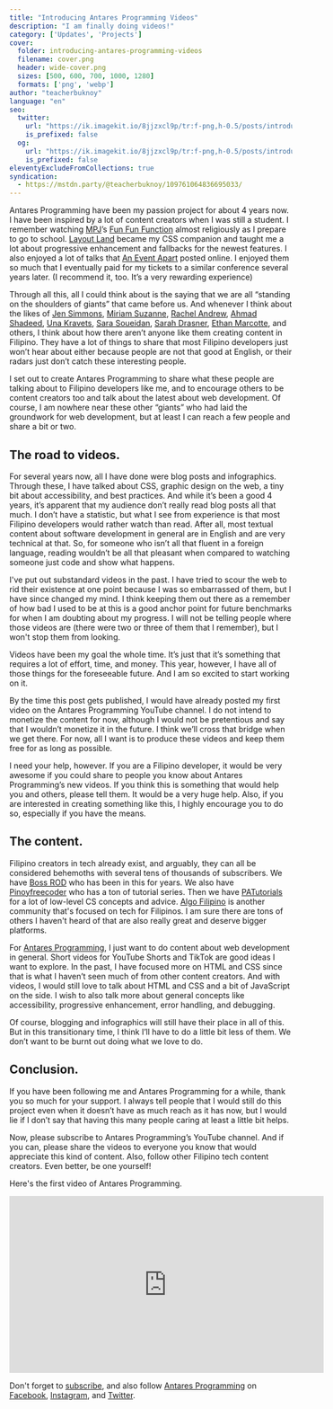```yaml
---
title: "Introducing Antares Programming Videos"
description: "I am finally doing videos!"
category: ['Updates', 'Projects']
cover:
  folder: introducing-antares-programming-videos
  filename: cover.png
  header: wide-cover.png
  sizes: [500, 600, 700, 1000, 1280]
  formats: ['png', 'webp']
author: "teacherbuknoy"
language: "en"
seo:
  twitter:
    url: "https://ik.imagekit.io/8jjzxcl9p/tr:f-png,h-0.5/posts/introducing-antares-programming-videos/twitter.png"
    is_prefixed: false
  og:
    url: "https://ik.imagekit.io/8jjzxcl9p/tr:f-png,h-0.5/posts/introducing-antares-programming-videos/og.png"
    is_prefixed: false
eleventyExcludeFromCollections: true
syndication:
  - https://mstdn.party/@teacherbuknoy/109761064836695033/
---
```


Antares Programming have been my passion project for about 4 years now. I have been inspired by a lot of content creators when I was still a student. I remember watching [MPJ](https://github.com/mpj)’s [Fun Fun Function](https://www.youtube.com/@funfunfunction) almost religiously as I prepare to go to school. [Layout Land](https://www.youtube.com/@LayoutLand) became my CSS companion and taught me a lot about progressive enhancement and fallbacks for the newest features. I also enjoyed a lot of talks that [An Event Apart](https://www.youtube.com/@AnEventApartLive) posted online. I enjoyed them so much that I eventually paid for my tickets to a similar conference several years later. (I recommend it, too. It’s a very rewarding experience)

Through all this, all I could think about is the saying that we are all “standing on the shoulders of giants” that came before us. And whenever I think about the likes of [Jen Simmons](https://jensimmons.com/), [Miriam Suzanne](https://jensimmons.com/), [Rachel Andrew](https://rachelandrew.co.uk/), [Ahmad Shadeed](https://ishadeed.com/), [Una Kravets](https://una.im/), [Sara Soueidan](https://www.sarasoueidan.com/), [Sarah Drasner](https://sarahdrasnerdesign.com/), [Ethan Marcotte](https://ethanmarcotte.com/), and others, I think about how there aren’t anyone like them creating content in Filipino. They have a lot of things to share that most Filipino developers just won’t hear about either because people are not that good at English, or their radars just don’t catch these interesting people.

I set out to create Antares Programming to share what these people are talking about to Filipino developers like me, and to encourage others to be content creators too and talk about the latest about web development. Of course, I am nowhere near these other “giants” who had laid the groundwork for web development, but at least I can reach a few people and share a bit or two.

## The road to videos.

<div>

For several years now, all I have done were blog posts and infographics. Through these, I have talked about CSS, graphic design on the web, a tiny bit about accessibility, and best practices. And while it’s been a good 4 years, it’s apparent that my audience don’t really read blog posts all that much. I don’t have a statistic, but what I see from experience is that most Filipino developers would rather watch than read. After all, most textual content about software development in general are in English and are very technical at that. So, for someone who isn’t all that fluent in a foreign language, reading wouldn’t be all that pleasant when compared to watching someone just code and show what happens.

  <aside class="callout callout--info callout--right">
    <p class="callout__body">I've put out substandard videos in the past. I have tried to scour the web to rid their existence at one point because I was so embarrassed of them, but I have since changed my mind. I think keeping them out there as a remember of how bad I used to be at this is a good anchor point for future benchmarks for when I am doubting about my progress. I will not be telling people where those videos are (there were two or three of them that I remember), but I won't stop them from looking.</p>
  </aside>

Videos have been my goal the whole time. It’s just that it’s something that requires a lot of effort, time, and money. This year, however, I have all of those things for the foreseeable future. And I am so excited to start working on it. 

By the time this post gets published, I would have already posted my first video on the Antares Programming YouTube channel. I do not intend to monetize the content for now, although I would not be pretentious and say that I wouldn’t monetize it in the future. I think we’ll cross that bridge when we get there. For now, all I want is to produce these videos and keep them free for as long as possible.

I need your help, however. If you are a Filipino developer, it would be very awesome if you could share to people you know about Antares Programming’s new videos. If you think this is something that would help you and others, please tell them. It would be a very huge help. Also, if you are interested in creating something like this, I highly encourage you to do so, especially if you have the means.

</div>


## The content.

Filipino creators in tech already exist, and arguably, they can all be considered behemoths with several tens of thousands of subscribers. We have [Boss ROD](https://www.youtube.com/@bossRODTV) who has been in this for years. We also have [Pinoyfreecoder](https://www.youtube.com/@PinoyFreeCoder) who has a ton of tutorial series. Then we have [PATutorials](https://www.youtube.com/@PATutorials) for a lot of low-level CS concepts and advice. [Algo Filipino](https://www.youtube.com/@algofilipinotambayan6349) is another community that's focused on tech for Filipinos. I am sure there are tons of others I haven't heard of that are also really great and deserve bigger platforms.

For [Antares Programming](https://antaresph.dev/), I just want to do content about web development in general. Short videos for YouTube Shorts and TikTok are good ideas I want to explore. In the past, I have focused more on HTML and CSS since that is what I haven’t seen much of from other content creators. And with videos, I would still love to talk about HTML and CSS and a bit of JavaScript on the side. I wish to also talk more about general concepts like accessibility, progressive enhancement, error handling, and debugging.

Of course, blogging and infographics will still have their place in all of this. But in this transitionary time, I think I’ll have to do a little bit less of them. We don’t want to be burnt out doing what we love to do.

## Conclusion.

If you have been following me and Antares Programming for a while, thank you so much for your support. I always tell people that I would still do this project even when it doesn’t have as much reach as it has now, but I would lie if I don’t say that having this many people caring at least a little bit helps.

Now, please subscribe to Antares Programming’s YouTube channel. And if you can, please share the videos to everyone you know that would appreciate this kind of content. Also, follow other Filipino tech content creators. Even better, be one yourself!

Here's the first video of Antares Programming.

<iframe 
  class="embed embed--youtube"
  width="560" 
  height="315" 
  src="https://www.youtube.com/embed/NC9SlnIdH-U"
  title="YouTube video player"
  frameborder="0"
  allow="accelerometer; autoplay; clipboard-write; encrypted-media; gyroscope; picture-in-picture"
  allowfullscreen>
</iframe>

Don't forget to [subscribe](https://www.youtube.com/@antaresphdev), and also follow [Antares Programming](https://antaresph.dev) on [Facebook](https://facebook.com/antaresprogramming), [Instagram](https://instagram.com/antaresphdev), and [Twitter](https://twitter.com/antaresphdev).
